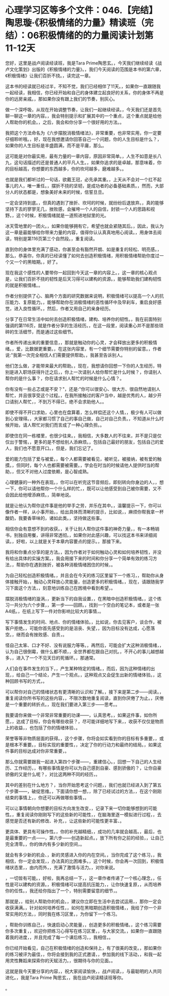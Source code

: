 # 心理学习区等多个文件：046.【完结】陶思璇·《积极情绪的力量》精读班（完结）：06积极情绪的的力量阅读计划第11-12天

您好，这里是战卢阅读经读班，我是Tara Prime陶思玄。，今天我们继续经读《战卢文化策划》出版的《积极情绪的力量》。，我们今天阅读的范围是本书的第六章，《积极情绪》让我们百折不挠。，读完这一章。

这本书的经读就已经过半，不知不觉，我们已经相伴了11天。，如果你一直跟随我一起经读，我相信，你已经开始和自己的身体建立起良好的关系，你的身体不再是你的远房亲戚。，那如果你没有跟上我们的节奏，别灰心。

做一个深呼吸，从现在开始调整节奏，让我们一起继续经读。，今天我们还是首先聊一聊这一章的内容。，我会特别提示和扩展其中的一个重点，这个重点就是给他人帮助你的机会。，之后，我会和你分享一个很好用的方法。。

我把这个方法命名为《六步摆脱消极情绪法》，非常重要，也非常实用，你一定要仔细聆听哦。，好，现在我想邀请你回答自己一个问题，你的人生目标是什么？，如果你的人生目标是丰盛圆满，而不是平庸，那么。

这可能是对你最实用，最有力量的一章内容，原因非常简单。，人生不如意是长八九，这句话描述的还是普通人的平凡人生。，如果你追求的是卓越，那意味着，你的目标越高，你想要的东西越多，你的坎坷越多，磨难越多。。

也就是我们都听过的一句话，欲戴王冠，必先承其重。，上天从不会对一个扛不起事儿的人，唯一重任。，摆折不挠的坚韧，是成功者的必备基础素质。，然而，大部分人的状态都是，想象美好未来的时候，信誓旦旦。

一定会坚持到底。，但真的遇到了挫折、坎坷的时候，就纷纷后退放弃。，真的能够坚持下去的寥寥无几，挫败感，会摧垮一个人的自信，封锁一个人的思路和视野。，这个时候，积极情绪就是一道照进地狱里的光。

冰天雪地里的一团火。，如果你能够拥有它，希望也就会紧随其后。，因此，我认为这一章是最能够给你带来力量的内容，值得你认认真真地用心阅读。，用身体去阅读，特别是第116页第三个自然段。，重复阅读。

直到你的身体里充满了感动，你甚至会有豁然开朗、如是重复的轻松、明亮感。，那么，恭喜你，你真的已经读懂了如何去创造积极情绪，用积极情绪帮助你度过一个又一个的黑暗期。，好了。

现在我这个感性的人要带你一起回到今天这一章的内容上。，这一章的核心观点是，让我们百折不挠的韧性是后天习得可以建构的资源。，能够帮助我们建构韧性的就是积极情绪。。

作者分别提供了心、脑两个方面的研究数据来说明，积极情绪可以提高一个人的抗压能力、复原能力。，能够帮助你在消极情绪的恶性循环中及早刹车，重启良好感觉，进入良性循环。，然后，作者又用自己的亲身经历。

分享了在日常生活中如何去创造积极情绪，建构、培养你的韧性。，我在前面特别强调的第116页，就是作者分享的生活经历。，在这一段里，阅读重心并不是那些琐碎的生活细节，而是通过这些细节。

作者所传递出来的重要信息，，那就是触动你的心灵，才会释放出更多的积极情绪。，爱，比数据更重要。，在这张内容里，有一个细节需要你特别的留意。，作者说:"我第一次完全相信人们需要提供帮助。，我甚至告诉别人。

他们怎么做，才能带来最大的帮助。，现在，我想请你回想一下你的人生经历，特别是进入职场获得升迁之后，，你上一次请别人给你帮忙是什么时候？，你请别人帮你的是什么事？，你在请求别人帮忙的时候是什么心情？。

你有没有一些忐忑或是不安？"，还是:"你可以很安心、很大方、很自然地请别人帮忙，并且很享受这个过程。，在我所接触过的客户当中，越是优秀的人，越少开口请别人帮忙，，不到万不得已，绝不会求助他人。。

即使不得不开口求助，心里也在盘算着，怎么样偿还这个人情，，极少有人可以做到心安理得。，大家都习惯了自己的事自己做，自己对自己负责。，不知道从什么时候开始，请人帮忙对我们而言成了一种心理负担。。

即使住在同一栋楼里，也很少往来。，我相信，大多数人的不往来，并不是只是仅仅出于警惕，，更多的是不想给别人添麻烦。，包括自己最好的朋友，包括自己的爱人，我们也不愿意开口。，但是，我们忘记了。

爱的能力包括了爱与被爱。，每个人都需要被看见，被听见，被接纳，被有爱的触摸。，但同时，每个人也都需要被需要。，学会在时当的时候请他人提供时当的帮助，，但又不对他人过度依赖，是心智成熟。

心理健康的一种外在表现。，你可以在听完这节音频后，即刻转向你身边的人，，想一下，你可以请他帮你一个什么样的忙，，既可以让他感受到自己被你需要，又不会因此给他增添麻烦。，简单地说。

就是让他认为帮你这件事是他的举手之劳，并乐在其中。，温馨提示一下，你可以像作者一样，从小事开始，，给出具体而清晰的提示，比如说，，麻烦你帮我拿一杯酸奶，我要香草味的，诸如此类。，坚持做这些事。

相信你会有意想不到的收获。，关于让别人帮你这件事的神奇力量，，有一本畅销书，别独自用餐，讲得非常透彻。，如果你对此感兴趣，可以找这本书来详细阅读。，好啦，以上就是关于本章内容要点的提示。，那接下来。

我将和你重点分享的是方法。，因为作者对于如何触动心灵和如何培养韧性，并没有给出具体的实操方案。，我会用接下来的时间和你分享一个简单有效的练习方法，，帮助你在遇到挫折，被各种消极情绪困住的时候，。

为自己轻松创造积极情绪。，并且会在今天的练习区里留下一个练习，，帮助你从身体接触开始，，触动心灵释放心灵能量，创造更多的积极情绪。，现在，请跟随我学习下面这个方法，，刻意地训练自己在困境中看到希望，。

摆脱消极情绪的漩涡，，更新当下的自我设置，，在黑暗中创造积极情绪。，这个练习一共分为六个步骤，，第一步——回顾。，找到一个空白的笔记本，或者是一张A4纸。，在纸上写下一件对你影响比较大的事情，。

写下事情发生的时间、地点、你的情绪体验。，比如说，你去见客户，谈合作，被客户拒绝。，可能你首先感受到的是沮丧、失望，，因为目标没有达成，心愿落空。，继而会有挫败感、自责，。

怪自己太笨、口才不好、没有说服力等等。，再然后，可能会扩大这种消极情绪，，认为自己很倒霉，做什么都不顺，，全世界都在跟自己对抗。，不开心的事儿越想越多，，进入了一个不见天日的死循环。，那通常。

人们会在事件发生的当下，，产生某种特定的情绪。，而后，因为这种情绪的出现，，给自己一个结论，产生一个观点。，这种观点又会促生出新的情绪体验。，这种回顾书写的方式，。

可以帮你对自己的情绪状态有更清晰的认识和了解。，接下来是第二步——阅读。，重复阅读你所书写的这些内容，，不限次数地重复阅读，直到你厌倦了为止。，厌倦是一个重要的转折点。，现在我们要进入第三步——思考。。

我要请你来做一个非常非常重要的功课——，认真思考。，如果这件事，如你所愿，，达成了目标，你会有哪些收获？，尽可能详细地写下来，，收获不仅仅是物质上的收益，，也包括了你的情绪体验、。

荣誉等等非物质层面的获得。，这个步骤，你将会如实看到你的目标有多重要，，或是根本不重要。，目标实现的重要性，，决定了你的行动力和最终的结局。，如果这件事的目标达成对你非常重要，。

那么你就需要跟我一起进入第四个步骤——，重建信心。，回想一下自己的人生经历、工作经历，，有哪些事情是你可以为自己感到自豪、感到骄傲的？，让你自豪骄傲的又是什么呢？，对比这两种不同的经历，。

其中的差别在什么地方？，当你开始思考这个问题，，我们也就已经进入到了第五个步骤——，破绽思维。，下面请你想一想，，除了已经试过的方法，，在这个刚刚结束的事情上，，你还可以再做哪些事情，。

可以让事情朝向你想要的目标方向发生改变，，记录下来一切你能够想到的可能性。，重复阅读你刚刚写下的这些新的可能性，，在脑海里逐一模拟进行过程，，去感觉是否还有新的修改、补充，，让这些新的可能性更丰富、。

更具体、更具有可操作性。，你的补充越精细，，成功的几率就会越高。，最后，也是最重要的一点——，第六步——创造新起点。，放下所有你之前的经验，，让自己完全清零。，你的体内有多少新的空间，。

就会有多少新的机会、，新的灵感进入你的内在空间。，当你完成了这个练习，，我相信，你一定会发现，，办法真的比困难多。，这个时候，你会再一次回到，积极情绪状态里，，由内而外，，充满了激情与活力。，对你来说。

，一切皆有可能。，好啦，我再总结一下，，这一章作者传递了一个核心理念，，任性是可以建构的资源。，积极情绪可以提高抗压能力，，让你快速复原，，从而培养你的任性。，我还给你指出了一个，特别需要留意的细节，。

那就是，，给别人帮助你的机会。，建议你立即在生活中去尝试运用，，那你一定会收获满满。，针对如何培养任性，，如何在黑暗期创造积极情绪，，我给了你一个非常实用的方法，，同时我在练习区里，，为你留下一个练习。

，帮助你训练自己，，快速启动心灵能量，，创造更多的积极情绪。，这个练习需要你多次重复，，欢迎你把练习心得写在练习区里，，与大家交流。，如果你一直跟随着我的进度，，并且完成了每一个课后练习，，我相信，。

你已经开始看见，自己在积极情绪的创造和保持上，有了很美的改变。，那如果你的练习被评为最佳，，你将会接到我的正式邀请，，参加我的线下活动，，和我一起用灵性舞蹈来探索你的天赋活力。，很期待与你的见面。。

这就是我今天要分享的内容，，祝大家阅读愉快，，战卢阅读，，与最聪明的人共同进化。，我是Tara Prime 陶思玄，，我在战卢阅读精读班等你。

。
